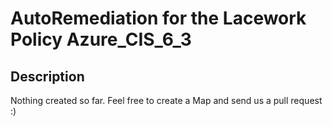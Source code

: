 # AutoRemediation for the Lacework Policy Azure_CIS_6_3

## Description
Nothing created so far. Feel free to create a Map and send us a pull request :)
